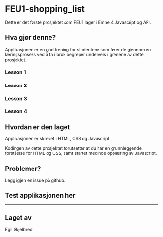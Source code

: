# FEU1-shopping_list

Dette er det første prosjektet som FEU1 lager i Emne 4 Javascript og API.

## Hva gjør denne?

Applikasjonen er en god trening for studentene som fører de gjennom en læringsprosess ved å ta i bruk begreper underveis i grenene av dette prosjektet.

### Lesson 1

### Lesson 2

### Lesson 3

### Lesson 4

## Hvordan er den laget

Applikasjonen er skrevet i HTML, CSS og Javascript.

Kodingen av dette prosjektet forutsetter at du har en grunnleggende forståelse for HTML og CSS, samt startet med noe opplæring av Javascript.

## Problemer?

Legg igjen en issue på github.

## Test applikasjonen her

---

## Laget av

Egil Skjelbred
